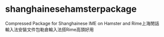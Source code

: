 # shanghainesehamsterpackage
Compressed Package for Shanghainese IME on Hamster and Rime上海閒話輸入法安裝文件包勒倉輸入法搭Rime高頭好用
